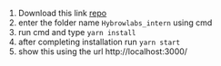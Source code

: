 1. Download this link [repo](https://github.com/rahulsaha28/Hybrowlabs_intern.git)
2. enter the folder name `Hybrowlabs_intern` using cmd
3. run cmd and type `yarn install`
4. after completing installation run  `yarn start`
5. show this using the url http://localhost:3000/
